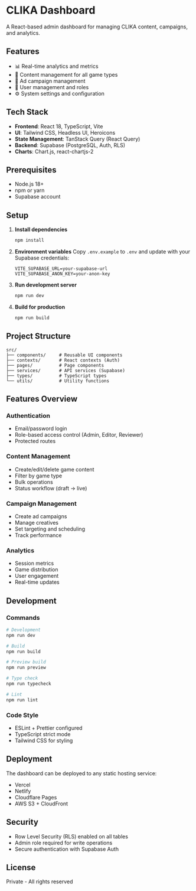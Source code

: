 # CLIKA Dashboard

A React-based admin dashboard for managing CLIKA content, campaigns, and analytics.

## Features

- 📊 Real-time analytics and metrics
- 📝 Content management for all game types
- 🎯 Ad campaign management
- 👥 User management and roles
- ⚙️ System settings and configuration

## Tech Stack

- **Frontend**: React 18, TypeScript, Vite
- **UI**: Tailwind CSS, Headless UI, Heroicons
- **State Management**: TanStack Query (React Query)
- **Backend**: Supabase (PostgreSQL, Auth, RLS)
- **Charts**: Chart.js, react-chartjs-2

## Prerequisites

- Node.js 18+
- npm or yarn
- Supabase account

## Setup

1. **Install dependencies**
   ```bash
   npm install
   ```

2. **Environment variables**
   Copy `.env.example` to `.env` and update with your Supabase credentials:
   ```
   VITE_SUPABASE_URL=your-supabase-url
   VITE_SUPABASE_ANON_KEY=your-anon-key
   ```

3. **Run development server**
   ```bash
   npm run dev
   ```

4. **Build for production**
   ```bash
   npm run build
   ```

## Project Structure

```
src/
├── components/     # Reusable UI components
├── contexts/       # React contexts (Auth)
├── pages/          # Page components
├── services/       # API services (Supabase)
├── types/          # TypeScript types
└── utils/          # Utility functions
```

## Features Overview

### Authentication
- Email/password login
- Role-based access control (Admin, Editor, Reviewer)
- Protected routes

### Content Management
- Create/edit/delete game content
- Filter by game type
- Bulk operations
- Status workflow (draft → live)

### Campaign Management
- Create ad campaigns
- Manage creatives
- Set targeting and scheduling
- Track performance

### Analytics
- Session metrics
- Game distribution
- User engagement
- Real-time updates

## Development

### Commands

```bash
# Development
npm run dev

# Build
npm run build

# Preview build
npm run preview

# Type check
npm run typecheck

# Lint
npm run lint
```

### Code Style

- ESLint + Prettier configured
- TypeScript strict mode
- Tailwind CSS for styling

## Deployment

The dashboard can be deployed to any static hosting service:

- Vercel
- Netlify
- Cloudflare Pages
- AWS S3 + CloudFront

## Security

- Row Level Security (RLS) enabled on all tables
- Admin role required for write operations
- Secure authentication with Supabase Auth

## License

Private - All rights reserved